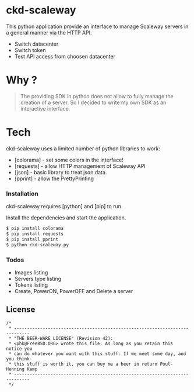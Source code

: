 # ckd-scaleway

This python application provide an interface to manage Scaleway servers in a general manner via the HTTP API.

  - Switch datacenter
  - Switch token
  - Test API access from choosen datacenter

# Why ?

> The providing SDK in python does not allow to fully
> manage the creation of a server. So I decided to write
> my own SDK as an interactive interface.

# Tech

ckd-scaleway uses a limited number of python libraries to work:

* [colorama] - set some colors in the interface!
* [requests] - allow HTTP management of Scaleway API
* [json] - basic library to treat json data.
* [pprint] - allow the PrettyPrinting

### Installation

ckd-scaleway requires [python] and [pip] to run.

Install the dependencies and start the application.

```sh
$ pip install colorama
$ pip install requests
$ pip install pprint
$ python ckd-scaleway.py
```


### Todos

 - Images listing
 - Servers type listing
 - Tokens listing
 - Create, PowerON, PowerOFF and Delete a server


License
----

```
/*
 * ----------------------------------------------------------------------------
 * "THE BEER-WARE LICENSE" (Revision 42):
 * <phk@FreeBSD.ORG> wrote this file. As long as you retain this notice you
 * can do whatever you want with this stuff. If we meet some day, and you think
 * this stuff is worth it, you can buy me a beer in return Poul-Henning Kamp
 * ----------------------------------------------------------------------------
 */
 ```

